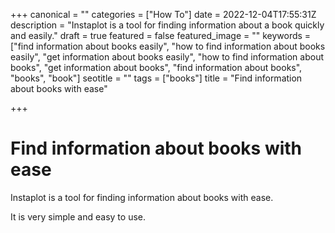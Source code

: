 +++
canonical = ""
categories = ["How To"]
date = 2022-12-04T17:55:31Z
description = "Instaplot is a tool for finding information about a book quickly and easily."
draft = true
featured = false
featured_image = ""
keywords = ["find information about books easily", "how to find information about books easily", "get information about books easily", "how to find information about books", "get information about books", "find information about books", "books", "book"]
seotitle = ""
tags = ["books"]
title = "Find information about books with ease"

+++
# Find information about books with ease

Instaplot is a tool for finding information about books with ease.

It is very simple and easy to use.